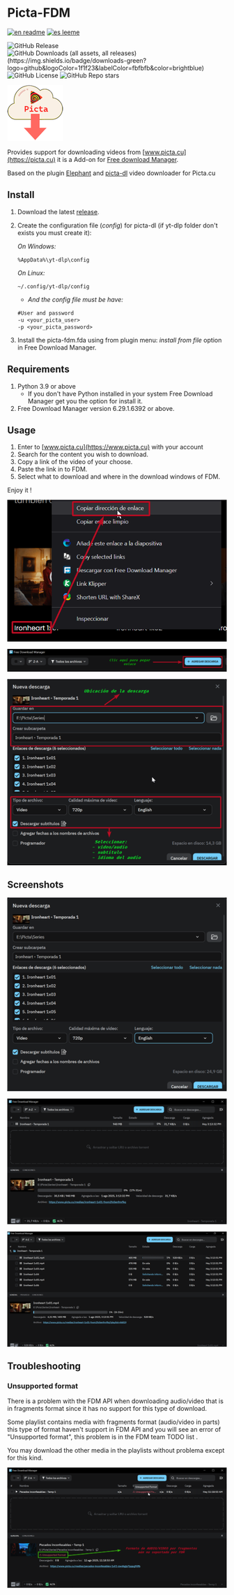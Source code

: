 # Picta-FDM

[![en readme](https://img.shields.io/badge/readme-en-red?logo=readme&logoColor=red&label=readme)](https://github.com/Spheres-cu/picta-fdm#picta-fdm)
[![es leeme](https://img.shields.io/badge/readme-es-brightgreen?logo=readme&logoColor=brightgreen&label=leeme)](https://github.com/Spheres-cu/picta-fdm/blob/main/README.es.md#picta-fdm)

![GitHub Release](https://img.shields.io/github/v/release/Spheres-cu/picta-fdm?logo=refinedgithub&logoColor=FFFFFF)
![GitHub Downloads (all assets, all releases)(https://img.shields.io/badge/downloads-green?logo=github&logoColor=1f1f23&labelColor=fbfbfb&color=brightblue)](https://img.shields.io/github/downloads/Spheres-cu/picta-fdm/total)
![GitHub License](https://img.shields.io/github/license/Spheres-cu/picta-fdm)
![GitHub Repo stars](https://img.shields.io/github/stars/Spheres-cu/picta-fdm)

![Picta-fdm Logo](https://github.com/Spheres-cu/picta-fdm/blob/main/.pictures/logo-miniaturas.png?raw=true)

Provides support for downloading videos from [www.picta.cu](https://picta.cu) it is a Add-on for [Free download Manager](https://www.freedownloadmanager.org/).

Based on the plugin [Elephant](https://github.com/meowcateatrat/elephant) and [picta-dl](https://github.com/oleksis/picta-dl) video downloader for Picta.cu

## Install

1. Download the latest [release](https://github.com/Spheres-cu/picta-fdm/releases/latest).

2. Create the configuration file (*config*) for picta-dl (if yt-dlp folder don't exists you must create it):

    *On  Windows:*

    ```text
    %AppData%\yt-dlp\config
    ```

    *On Linux:*

    ```text
    ~/.config/yt-dlp/config
    ```

    - *And the config file must be have:*

    ```text
    #User and password
    -u <your_picta_user>
    -p <your_picta_password>
    ```

3. Install the picta-fdm.fda using from plugin menu: *install from file* option in Free Download Manager.

## Requirements

1. Python 3.9 or above
   - If you don't have Python installed in your system Free Download Manager get you the option for install it.
2. Free Download Manager version 6.29.1.6392 or above.

## Usage

1. Enter to [www.picta.cu](https://www.picta.cu) with your account
2. Search for the content you wish to download.
3. Copy a link of the video of your choose.
4. Paste the link in to FDM.
5. Select what to download and where in the download windows of FDM.

Enjoy it !

![Picta-fdm usage](https://github.com/Spheres-cu/picta-fdm/blob/main/.pictures/usage_01.png?raw=true)

![Picta-fdm usage](https://github.com/Spheres-cu/picta-fdm/blob/main/.pictures/usage_02.png?raw=true)

![Picta-fdm usage](https://github.com/Spheres-cu/picta-fdm/blob/main/.pictures/usage_03.png?raw=true)

## Screenshots

![Picta-fdm screenshots](https://github.com/Spheres-cu/picta-fdm/blob/main/.pictures/00_download_playlist.png?raw=true)

![Picta-fdm screenshots](https://github.com/Spheres-cu/picta-fdm/blob/main/.pictures/01_download_playlist.png?raw=true)

![Picta-fdm screenshots](https://github.com/Spheres-cu/picta-fdm/blob/main/.pictures/02_download_playlist.png?raw=true)

## Troubleshooting

### Unsupported format

There is a problem with the FDM API when downloading audio/video that is in fragments format since it has no support for this type of download.

Some playlist contains media with fragments format (audio/video in parts) this type of format haven't  support in FDM API and you will see an error of "Unsupported format", this problem is in the FDM team TODO list .

You may download the other media in the playlists without problema except for this kind.

![Picta-fdm troubleshooting](https://github.com/Spheres-cu/picta-fdm/blob/main/.pictures/Unsupported_format.png?raw=true)

